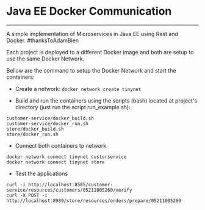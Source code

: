 # Java EE Docker Communication
-----

A simple implementation of Microservices in Java EE using Rest and Docker. #thanksToAdamBien

Each project is deployed to a different Docker image and both are setup to use the same Docker Network.

Bellow are the command to setup the Docker Network and start the containers:


* Create a network: 
`docker network create tinynet`

* Build and run the containers using the scripts (bash) located at project's directory (just run the script run_example.sh):
```
customer-service/docker_build.sh
customer-service/docker_run.sh
store/docker_build.sh
store/docker_run.sh
```

* Connect both containers to network
```
docker network connect tinynet custorservice
docker network connect tinynet store
```

* Test the applications
```
curl -i http://localhost:8585/customer-service/resources/customers/05211005260/verify
curl -X POST -i http://localhost:8989/store/resources/orders/prepare/05211005260
```
